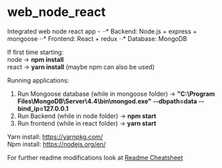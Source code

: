# web_node_react
Integrated web node react app - 
⋅⋅* Backend: Node.js + express + mongoose
⋅⋅* Frontend: React + redux
⋅⋅* Database: MongoDB

If first time starting: <br>
node -> __npm install__ <br>
react -> __yarn install__ (maybe npm can also be used)


Running applications:
1) Run Mongoose database (while in mongoose folder) -> __"C:\Program Files\MongoDB\Server\4.4\bin\mongod.exe" --dbpath=data --bind_ip=127.0.0.1__
2) Run Backend (while in node folder) -> __npm start__
4) Run frontend (while in react folder) -> __yarn start__

Yarn install: https://yarnpkg.com/ <br>
Npm install: https://nodejs.org/en/ <br>

For further readme modifications look at [Readme Cheatsheet](https://github.com/adam-p/markdown-here/wiki/Markdown-Cheatsheet)
